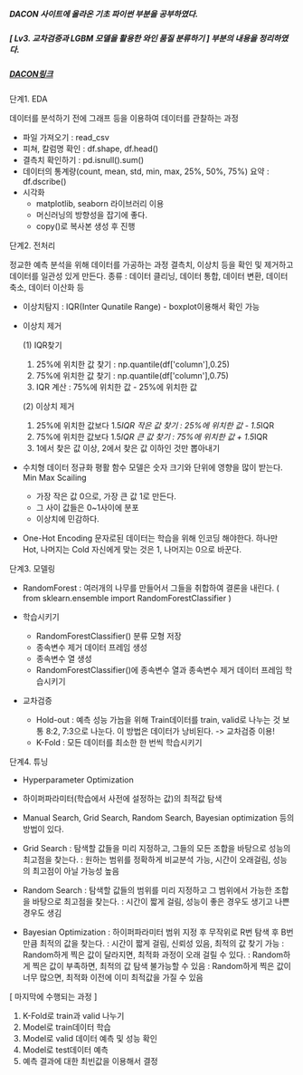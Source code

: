 ##### DACON 사이트에 올라온 기초 파이썬 부분을 공부하였다.
##### [ Lv3. 교차검증과 LGBM 모델을 활용한 와인 품질 분류하기 ] 부분의 내용을 정리하였다.
##### [DACON링크](https://dacon.io/competitions/open/235698/overview/description)


단계1. EDA

데이터를 분석하기 전에 그래프 등을 이용하여 데이터를 관찰하는 과정

- 파일 가져오기 : read_csv
- 피쳐, 칼럼명 확인 : df.shape, df.head()
- 결측치 확인하기 : pd.isnull().sum()
- 데이터의 통계량(count, mean, std, min, max, 25%, 50%, 75%) 요약 : df.dscribe()
- 시각화
  - matplotlib, seaborn 라이브러리 이용
  - 머신러닝의 방향성을 잡기에 좋다.
  - copy()로 복사본 생성 후 진행


단계2. 전처리

정교한 예측 분석을 위해 데이터를 가공하는 과정
결측치, 이상치 등을 확인 및 제거하고 데이터를 일관성 있게 만든다.
종류 : 데이터 클리닝, 데이터 통합, 데이터 변환, 데이터 축소, 데이터 이산화 등

- 이상치탐지 : IQR(Inter Qunatile Range) - boxplot이용해서 확인 가능

- 이상치 제거
  
  (1) IQR찾기
  1. 25%에 위치한 값 찾기 : np.quantile(df['column'],0.25)
  2. 75%에 위치한 값 찾기 : np.quantile(df['column'],0.75)
  3. IQR 계산 : 75%에 위치한 값 - 25%에 위치한 값
  
  (2) 이상치 제거
  1. 25%에 위치한 값보다 1.5*IQR 작은 값 찾기 : 25%에 위치한 값 - 1.5*IQR
  2. 75%에 위치한 값보다 1.5*IQR 큰 값 찾기 : 75%에 위치한 값 + 1.5*IQR
  3. 1에서 찾은 값 이상, 2에서 찾은 값 이하인 것만 뽑아내기

- 수치형 데이터 정규화
  평활 함수 모델은 숫자 크기와 단위에 영향을 많이 받는다.
  Min Max Scailing
    - 가장 작은 값 0으로, 가장 큰 값 1로 만든다.
    - 그 사이 값들은 0~1사이에 분포
    - 이상치에 민감하다.

- One-Hot Encoding
  문자로된 데이터는 학습을 위해 인코딩 해야한다.
  하나만 Hot, 나머지는 Cold
  자신에게 맞는 것은 1, 나머지는 0으로 바꾼다.


단계3. 모델링

- RandomForest : 여러개의 나무를 만들어서 그들을 취합하여 결론을 내린다.
                 ( from sklearn.ensemble import RandomForestClassifier )

- 학습시키기
  - RandomForestClassifier() 분류 모형 저장
  - 종속변수 제거 데이터 프레임 생성
  - 종속변수 열 생성
  - RandomForestClassifier()에 종속변수 열과 종속변수 제거 데이터 프레임 학습시키기

- 교차검증
  - Hold-out : 예측 성능 가늠을 위해 Train데이터를 train, valid로 나누는 것 보통 8:2, 7:3으로 나눈다.
             이 방법은 데이터가 낭비된다. -> 교차검증 이용!
  - K-Fold : 모든 데이터를 최소한 한 번씩 학습시키기


단계4. 튜닝
 - Hyperparameter Optimization 
  - 하이퍼파라미터(학습에서 사전에 설정하는 값)의 최적값 탐색
  - Manual Search, Grid Search, Random Search, Bayesian optimization 등의 방법이 있다.
  
 - Grid Search : 탐색할 값들을 미리 지정하고, 그들의 모든 조합을 바탕으로 성능의 최고점을 찾는다.
               : 원하는 범위를 정확하게 비교분석 가능, 시간이 오래걸림, 성능의 최고점이 아닐 가능성 높음
 
 - Random Search : 탐색할 값들의 범위를 미리 지정하고 그 범위에서 가능한 조합을 바탕으로 최고점을 찾는다.
                 : 시간이 짧게 걸림, 성능이 좋은 경우도 생기고 나쁜 경우도 생김
 
 - Bayesian Optimization : 하이퍼파라미터 범위 지정 후 무작위로 R번 탐색 후 B번 만큼 최적의 값을 찾는다.
                         : 시간이 짧게 걸림, 신뢰성 있음, 최적의 값 찾기 가능
                         : Random하게 찍은 값이 달라지면, 최적화 과정이 오래 걸릴 수 있다.
                         : Random하게 찍은 값이 부족하면, 최적의 값 탐색 불가능할 수 있음
                         : Random하게 찍은 값이 너무 많으면, 최적화 이전에 이미 최적값을 가질 수 있음



[ 마지막에 수행되는 과정 ]
1. K-Fold로 train과 valid 나누기
2. Model로 train데이터 학습
3. Model로 valid 데이터 예측 및 성능 확인
4. Model로 test데이터 예측
5. 예측 결과에 대한 최빈값을 이용해서 결정
 
